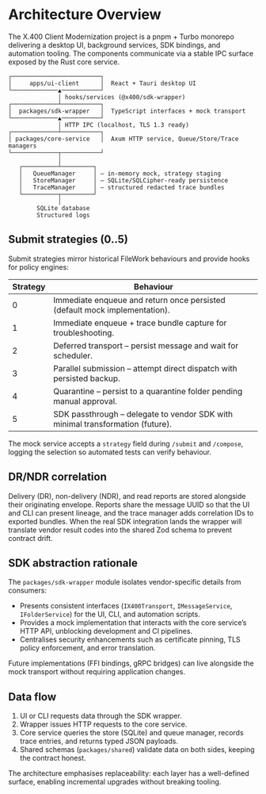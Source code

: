 # Architecture Overview

The X.400 Client Modernization project is a pnpm + Turbo monorepo delivering a desktop UI, background services, SDK bindings, and automation tooling. The components communicate via a stable IPC surface exposed by the Rust core service.

```
┌─────────────────────────┐
│     apps/ui-client      │  React + Tauri desktop UI
└─────────────▲───────────┘
              │ hooks/services (@x400/sdk-wrapper)
┌─────────────┴───────────┐
│  packages/sdk-wrapper   │  TypeScript interfaces + mock transport
└─────────────▲───────────┘
              │ HTTP IPC (localhost, TLS 1.3 ready)
┌─────────────┴───────────┐
│ packages/core-service   │  Axum HTTP service, Queue/Store/Trace managers
└─────────────┬───────────┘
              │
   ┌──────────┴─────────┐
   │   QueueManager     │ – in-memory mock, strategy staging
   │   StoreManager     │ – SQLite/SQLCipher-ready persistence
   │   TraceManager     │ – structured redacted trace bundles
   └──────────┬─────────┘
              │
        SQLite database
        Structured logs
```

## Submit strategies (0..5)

Submit strategies mirror historical FileWork behaviours and provide hooks for policy engines:

| Strategy | Behaviour |
| --- | --- |
| 0 | Immediate enqueue and return once persisted (default mock implementation). |
| 1 | Immediate enqueue + trace bundle capture for troubleshooting. |
| 2 | Deferred transport – persist message and wait for scheduler. |
| 3 | Parallel submission – attempt direct dispatch with persisted backup. |
| 4 | Quarantine – persist to a quarantine folder pending manual approval. |
| 5 | SDK passthrough – delegate to vendor SDK with minimal transformation (future). |

The mock service accepts a `strategy` field during `/submit` and `/compose`, logging the selection so automated tests can verify behaviour.

## DR/NDR correlation

Delivery (DR), non-delivery (NDR), and read reports are stored alongside their originating envelope. Reports share the message UUID so that the UI and CLI can present lineage, and the trace manager adds correlation IDs to exported bundles. When the real SDK integration lands the wrapper will translate vendor result codes into the shared Zod schema to prevent contract drift.

## SDK abstraction rationale

The `packages/sdk-wrapper` module isolates vendor-specific details from consumers:

* Presents consistent interfaces (`IX400Transport`, `IMessageService`, `IFolderService`) for the UI, CLI, and automation scripts.
* Provides a mock implementation that interacts with the core service’s HTTP API, unblocking development and CI pipelines.
* Centralises security enhancements such as certificate pinning, TLS policy enforcement, and error translation.

Future implementations (FFI bindings, gRPC bridges) can live alongside the mock transport without requiring application changes.

## Data flow

1. UI or CLI requests data through the SDK wrapper.
2. Wrapper issues HTTP requests to the core service.
3. Core service queries the store (SQLite) and queue manager, records trace entries, and returns typed JSON payloads.
4. Shared schemas (`packages/shared`) validate data on both sides, keeping the contract honest.

The architecture emphasises replaceability: each layer has a well-defined surface, enabling incremental upgrades without breaking tooling.
